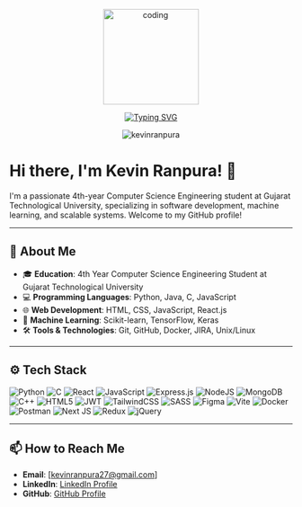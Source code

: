 <p align="center">
<img align="center" alt="coding" width="170" src="[(https://i.pinimg.com/736x/7f/7b/0c/7f7b0c9bf14ae9b769705a071dfb6dd0.jpg)?imw=637&imh=358&ima=fit&impolicy=Letterbox&imcolor=%23000000&letterbox=true]">
</p>
<!--([https://steamuserimages-a.akamaihd.net/ugc/1631947648964785474/81CBA15178466DD47195A239232202E78987B714/?imw=637&imh=358&ima=fit&impolicy=Letterbox&imcolor=%23000000&letterbox=true])-->

<div align="center"> 
  
[![Typing SVG](https://readme-typing-svg.demolab.com?font=Jetbrains+Mono&weight=700&duration=1500&pause=1000&center=true&vCenter=true&width=435&lines=Hi+%F0%9F%91%8B%2C+I'm+Kevin+Ranpura;I'm+a+Web+Developer...;%F0%9F%8E%A8+Computer+Engineer+;%F0%9F%90%A7Ml+Enthusiast+;Nice+to+meet+you+%F0%9F%98%8A%F0%9F%91%8B)](https://git.io/typing-svg)

<img src="https://komarev.com/ghpvc/?username=kevinranpura&label=Profile%20views&color=5689f5&style=for-the-badge" alt="kevinranpura" /> 

</div>


# Hi there, I'm Kevin Ranpura! 👋

I'm a passionate 4th-year Computer Science Engineering student at Gujarat Technological University, specializing in software development, machine learning, and scalable systems. Welcome to my GitHub profile!

---

## 🚀 About Me

- 🎓 **Education**: 4th Year Computer Science Engineering Student at Gujarat Technological University
- 💻 **Programming Languages**: Python, Java, C, JavaScript
- 🌐 **Web Development**: HTML, CSS, JavaScript, React.js
- 🤖 **Machine Learning**: Scikit-learn, TensorFlow, Keras
- 🛠 **Tools & Technologies**: Git, GitHub, Docker, JIRA, Unix/Linux
<!--(- 📚 **Interests**: Machine Learning, Data Science, Distributed Systems, Software Design)
(- 🎮 **Hobbies**: Coding, Participating in Hackathons, Contributing to Open Source)-->

---

## ⚙️ Tech Stack
![Python](https://img.shields.io/badge/python-3670A0?style=for-the-badge&logo=python&logoColor=ffdd54) ![C](https://img.shields.io/badge/c-%2300599C.svg?style=for-the-badge&logo=c&logoColor=white) ![React](https://img.shields.io/badge/react-%2320232a.svg?style=for-the-badge&logo=react&logoColor=%2361DAFB) ![JavaScript](https://img.shields.io/badge/javascript-%23323330.svg?style=for-the-badge&logo=javascript&logoColor=%23F7DF1E) ![Express.js](https://img.shields.io/badge/express.js-%23404d59.svg?style=for-the-badge&logo=express&logoColor=%2361DAFB) ![NodeJS](https://img.shields.io/badge/node.js-6DA55F?style=for-the-badge&logo=node.js&logoColor=white) ![MongoDB](https://img.shields.io/badge/MongoDB-%234ea94b.svg?style=for-the-badge&logo=mongodb&logoColor=white) ![C++](https://img.shields.io/badge/c++-%2300599C.svg?style=for-the-badge&logo=c%2B%2B&logoColor=white)  ![HTML5](https://img.shields.io/badge/html5-%23E34F26.svg?style=for-the-badge&logo=html5&logoColor=white) ![JWT](https://img.shields.io/badge/JWT-black?style=for-the-badge&logo=JSON%20web%20tokens)  ![TailwindCSS](https://img.shields.io/badge/tailwindcss-%2338B2AC.svg?style=for-the-badge&logo=tailwind-css&logoColor=white) ![SASS](https://img.shields.io/badge/SASS-hotpink.svg?style=for-the-badge&logo=SASS&logoColor=white) ![Figma](https://img.shields.io/badge/figma-%23F24E1E.svg?style=for-the-badge&logo=figma&logoColor=white) ![Vite](https://img.shields.io/badge/vite-%23646CFF.svg?style=for-the-badge&logo=vite&logoColor=white) ![Docker](https://img.shields.io/badge/docker-%230db7ed.svg?style=for-the-badge&logo=docker&logoColor=white) ![Postman](https://img.shields.io/badge/Postman-FF6C37?style=for-the-badge&logo=postman&logoColor=white) ![Next JS](https://img.shields.io/badge/Next-black?style=for-the-badge&logo=next.js&logoColor=white) ![Redux](https://img.shields.io/badge/redux-%23593d88.svg?style=for-the-badge&logo=redux&logoColor=white) ![jQuery](https://img.shields.io/badge/jquery-%230769AD.svg?style=for-the-badge&logo=jquery&logoColor=white)

---

## 📫 How to Reach Me

- **Email**: [kevinranpura27@gmail.com]
- **LinkedIn**: [LinkedIn Profile](https://www.linkedin.com/in/kevin-ranpura-9849752b0)
- **GitHub**: [GitHub Profile](https://github.com/kevinranpura)

<!-- ---

## 📊 GitHub Stats

![Your GitHub Stats](https://github-readme-stats.vercel.app/api?username=kevinranpura&show_icons=true&theme=radical)

![Top Langs](https://github-readme-stats.vercel.app/api/top-langs/?username=Tirthchoksi22&layout=compact&theme=radical)

![Streak Stats](https://github-readme-streak-stats.herokuapp.com/?user=Tirthchoksi22&theme=radical)

![](https://github-profile-trophy.vercel.app/?username=Tirthchoksi22&theme=onedark&no-frame=false&no-bg=false&margin-w=4)-->

